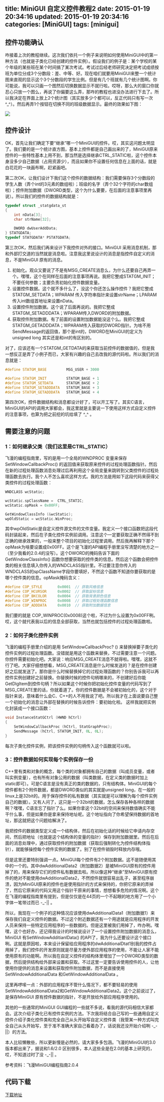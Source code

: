title: MiniGUI 自定义控件教程2
date: 2015-01-19 20:34:16
updated: 2015-01-19 20:34:16
categories: [MiniGUI]
tags: [minigui]
---

## 控件功能确认

咋接着上次的教程继续。这次我们依托一个例子来说明如何使用MiniGUI中的第一种方法（也就是子类化已经创建的控件实例）。假设我们的例子是：某个学校的某个年级的某些班在某个时间搞了某次考试。考试过后经老师研究决定把考试成绩按班为单位分成3个分数段：差、中等、好。现在咱们就要用MiniGUI来整一个统计图来直观的显示这个3个分数段的学生比例。但是有几个班就有几个统计图啊。你可能说，我可以只画一个图然后切换数据显示不就行啦。哎呀，那么大的窗口你就忍心只放一个图么，再说了你偏要这么弄，那咋的教程也进没办法进行下去了。所以我决定在界面上放上2个统计图（其实放多少个都可以，反正代码只有写一次 ^_^）。然后再弄1个按钮在切换不同的班级数据显示。最终的效果如下图：

 ![](http://7u2hy4.com1.z0.glb.clouddn.com/minigui/custom-control2/1.jpeg)


## 控件设计

OK，首先让我们确定下要“继承”哪一个MiniGUI的控件。哎，其实这问题太明显了。我们要的是一个统计直方图，基本上控件都是自己画出来的了，MiniGUI原来控件的一些特性基本上用不到，那当然是选择继承CTRL_STATIC啦，这个控件本身没多少自己数据（占用资源少），而且如果你不设置任何信息在上面的话，就是白花花的一块画布啊，赶紧画吧。

第二次OK，让我们设计下我们这个控件的数据结构：我们需要保存3个分数段的学生人数（弄个int的3元素的数组啦）；班级的名字（弄个32个字符的char数组啦）；控件附加数据（DWORD类型，这个为什么要要，在后面的注意事项里再说）。所以我们的控件的数据结构就是：

```cpp
typedef struct _statgdata_st
{
    int nData[3];
    char strName[32];
        
    DWORD dwUserAddData;
} STATGDATA;
typedef STATGDATA* PSTATGDATA;
```

第三次OK，然后我们再来设计下我控件对外的接口。MiniGUI 采用消息机制，那和外部打交道的当然就是消息啦。注意我这里说设计的消息是指控件自定义的消息，不是MiniGUI 原有的消息。

1. 初始化。观众又要说了不是有MSG_CREATE消息么，为什么还要自己再弄一个。嘿嘿，这个在同样在后面的注意事项再说。我把它整成STATGM_INIT；不要任何参数；主要负责初始化控件数据变量。
2. 设置控件数据。这个就不多什么了，没这个你还怎么操作控件？我把它整成STATGM_SETDATA；WPARAM 传入字符串指针来设置strName；LPARAM传入int数组首地址来设置nData。
3. 设置控件附加数据。这个说了后面再说的。我把它整成STATGM_SETADDDATA；WPARAM传入DWORD的附加数据。
4. 获取控件附加数据。有了前面的设置附加数据能没这个么。我把它整成STATGM_GETADDDATA；WPARAM传入获取的DWORD指针。为啥不用SendMessage的返回值，那个是int的，DWORD在MiniGUI的定义为unsigned long 其实还是和int的有区别的。

对了，应该还有一个STATGM_GETDATA的来获取当前控件的数据值的，但是我一想反正是弄了小例子而已，大家有兴趣的自己去改我的源代码啦。所以我们的消息就是：

```cpp
#define STATGM_BASE         MSG_USER + 3000

#define STATGM_INIT         STATGM_BASE + 1
#define STATGM_SETDATA      STATGM_BASE + 2
#define STATGM_SETADDDATA   STATGM_BASE + 3
#define STATGM_GETADDDATA   STATGM_BASE + 4
```

第四次OK，控件数据结构和消息都设计好了，可以开工写了。其实C语言，MiniGUI的API的调用大家都会，我这里就是主要说一下使用这样方式自定义控件的注意事项，也算为把之前挖的坑给填了 ^_^ 。

## 需要注意的问题

### 1：如何继承父类（我们这里是CTRL_STATIC）

飞漫的编程指南里，写的是用一个全局的WNDPROC 变量来保存SetWindowCallbackProc() 的返回值来获取原来控件的过程处理函数指针。然后在新的过程处理函数消息处理过后再利用这个全局变量来跳转到父类控件的过程处理函数去执行。我个人不怎么喜欢这样方式。我的方法是用如下这段代码来获得父类控件的过程处理函数：

```cpp
WNDCLASS wcStatic;

wcStatic.spClassName =  CTRL_STATIC;
wcStatic.opMask = 0x00FF;

GetWindowClassInfo (&wcStatic);
wpOldStatic = wcStatic.WinProc;
```

其中wpOldStatic是自定义控件源文件的文件变量。我定义一个接口函数把这段代码封装起来，然后在子类化控件实例前调用。注意这个一定要获取正确不然得不到正确的继承效果的，一般来整个项目的初始化过程里调用。然后我再解释下那个opMask为啥要设置成0x00FF。这个是飞漫的API编程手册里没写清楚的地方之一（至少我看的2.0.4的没写）。这个DWORD的掩码告诉下面的GetWindowClassInfo() 函数你想要获取的控件类的信息。然后这个函数会把控件类的相关信息填入你传入的WNDCLASS指针里。不过要注意你传入的WNDCLASS的spClassName字段你要填好，不然这个函数不知道你要获取的是哪个控件类的信息。opMask掩码含义：

```cpp
#define COP_STYLE       0x0001  // 获取风格信息
#define COP_HCURSOR     0x0002  // 获取鼠标信息
#define COP_BKCOLOR     0x0004  // 获取背景颜色信息
#define COP_WINPROC     0x0008  // 获取过程处理函数信息
#define COP_ADDDATA     0x0010  // 获取附加数据信息
```

我们要的就是 COP_WINPROC(0x0008)这个啦，不过为什么设置为0x00FF咧。哎，这个就代表我以后的信息全部获取，当然也就包括控件的过程处理函数啦。

### 2：如何子类化控件实例

飞漫的编程手册里介绍的是用 SetWindowCallbackProc? () 来替换掉要子类化的控件实例的过程处理函数。没错就是用这个函数来替换，不过需要注意一个问题。你控件需要初始化吧。大家说：响应MSG_CREATE消息不就得啦。嘿嘿，这就不行了吧。大家仔细想想看，MSG_CREATE消息是什么时候发送的？是在控件创建好之后就发送了。那你是什么时候替换掉它的过程处理函数的？你别告诉我可以再控件实例创建好之前替换。你替换时候的控件句柄哪来的，不创建好后你能GetDlgItem到控件句柄？所以如果这个时候你把初始化控件变量的代码写到了MSG_CREATE里的话，你就着道了。你的控件数据是不会被初始化的，这个对于指针来说，意味着什么会C、C++的人不用我说了吧。所以我才在上面说要自己整一个初始化的消息让外部在替换的时候告诉控件：要初始化啦。 这样我就把实例化封装成一个接口函数：

```cpp
void InstanceStatGCtrl (HWND hCtrl)
{
    SetWindowCallbackProc (hCtrl, StatGraphProc);
    SendMessage (hCtrl, STATGM_INIT, 0L, 0L);
}
```

每次子类化控件实例，把该控件实例的句柄传入这个函数就可以啦。

### 3：控件数据如何实现每个实例保存一份

C++里有类和对象的概念，每个类的对象都拥有自己的数据（叫成员变量，或者叫实例变量），也有所有对象公用的数据（叫类数据，在定义类的数据时加上static即可）。可是C语言是没有真正的类的数据的，只有结构体。MiniGUI的每个控件都有2个附件数据，都是DWORD类似的其实就是unsigned long，在一般的linux上是32bit的。用于保存控件的私有数据（其实就是可以理解为每个控件实例自己的数据）。又有人问了，这只是一个32bit的数据，怎么保存各种各样的数据啊？嘿嘿，C语言忘了指针了么。如果你拿这个32bit的空间来保持数值确实不能干什么事，但是如果你是拿来保持地址呢。这个地址指向了你希望保持数据的首地址，那这就把这个问题给解决了。

我把控件的数据类型定义成一个结构体，然后在初始化话的时候给它申请内存空间，然后把地址（也就是这个结构体的变量的指针）保存到附加数据里。然后在后面的消息处理中，通过获取控件的附加数据（获取后强制转化为控件结构体指针），就能够操控每个控件实例的数据了。别了在控件销毁时释放内存哦。

但是这里还要特别强调一点。MiniGUI每个控件有2个附加数据。这不是随便用其中的一个的。其中dwAdditionalData2（附加数据2）是被MiniGUI原有的控件用掉了的，用来保存它们的控件私有数据去啦。所以像这种“继承”至MiniGUI原有控件的绝对不能使用dwAdditionalData2，不然控件就很容易出乱子，甚至程序崩溃，因为MiniGUI原来的控件也是使用指针的方式来保持的，你把它原来的弄掉了，然后它原来的代码又用这个指针干原来的事情，想想看多危险的情况啊。这个在飞漫的编程指南里有提到，但是仅仅是在44页的一个不起眼的地方用了一个小字体一笔带过而已 -_-|| 。

所以，我现在一个例子的这种情况应该使用dwAdditionalData1（附加数据1）来保存我们自定义控件的数据。不过这个附近数据还有一个用途就是应用程序的开发人员来保持一些特定应用程序的一些数据的。但是这里被我们用掉了，咋办咧。嘿嘿，这个也好办，还记得我设计的时候说设计了一个设置控件附加数据的消息么，MiniGUI 有SetWindowAdditianlData() 的API了，我为什么还要设计这个接口咧。这就是原因啦，本来设计保留给应用程序的dwAdditionalDtat1别我的控件占用掉了，我们控件的开发原则就是尽量方便外部应用程序的使用，不能让人家不能使用原有的功能啊。所以我在自定义控件的结构体里增加了一个DWORD类型的数据，然后提供结构给外部来设置和获取。不过这里一定要告诉使用控件的人，让他使用你提供的消息来设置和获取控件附加数据，而不是直接使用SetWindowAdditionalData 和GetWindowAdditionalData 。

这里再啰嗦一点：外部的应用程序不管什么情况下，都不要轻易的使用SetWindowAdditionalData2和GetWindowAdditionalData2。这个之前说过了，是保存MiniGUI 原有控件数据的指针，不是开放给外部应用程序使用的。


其他的一些通常的MiniGUI GUI编程的一些就不多说，看我的源代码相信大家都会。这次介绍子类化已有控件实例的方法。下次我将结合自己写的一些通用自定义控件介绍子类化控件类和完全自己从头开始写自定义控件类（我管某一种方式叫完全自己从头开始写，至于准不准确大家自己看着办了，话说我还没开始介绍咧 -_-||）的方法。

本人比较懒散些，所以更新慢是必然的，请大家多多包涵。飞漫的MiniGUI的3.0版本都出来了，据说和1.6/2.0 区别很多，本人这些全是在2.0的基本上研究的，哎，不知道过时了没 -_-|| 。

参考资料：飞漫MiniGUI编程指南2.0.4


## 代码下载
[下载地址](http://download.csdn.net/detail/mingming_killer/4045894)


